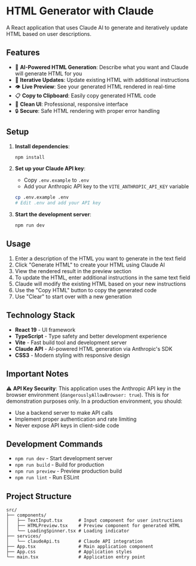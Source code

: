 # HTML Generator with Claude

A React application that uses Claude AI to generate and iteratively update HTML based on user descriptions.

## Features

- 🤖 **AI-Powered HTML Generation**: Describe what you want and Claude will generate HTML for you
- 🔄 **Iterative Updates**: Update existing HTML with additional instructions
- 👁️ **Live Preview**: See your generated HTML rendered in real-time
- 📋 **Copy to Clipboard**: Easily copy generated HTML code
- 🎨 **Clean UI**: Professional, responsive interface
- 🔒 **Secure**: Safe HTML rendering with proper error handling

## Setup

1. **Install dependencies**:
   ```bash
   npm install
   ```

2. **Set up your Claude API key**:
   - Copy `.env.example` to `.env`
   - Add your Anthropic API key to the `VITE_ANTHROPIC_API_KEY` variable
   ```bash
   cp .env.example .env
   # Edit .env and add your API key
   ```

3. **Start the development server**:
   ```bash
   npm run dev
   ```

## Usage

1. Enter a description of the HTML you want to generate in the text field
2. Click "Generate HTML" to create your HTML using Claude AI
3. View the rendered result in the preview section
4. To update the HTML, enter additional instructions in the same text field
5. Claude will modify the existing HTML based on your new instructions
6. Use the "Copy HTML" button to copy the generated code
7. Use "Clear" to start over with a new generation

## Technology Stack

- **React 19** - UI framework
- **TypeScript** - Type safety and better development experience
- **Vite** - Fast build tool and development server
- **Claude API** - AI-powered HTML generation via Anthropic's SDK
- **CSS3** - Modern styling with responsive design

## Important Notes

⚠️ **API Key Security**: This application uses the Anthropic API key in the browser environment (`dangerouslyAllowBrowser: true`). This is for demonstration purposes only. In a production environment, you should:
- Use a backend server to make API calls
- Implement proper authentication and rate limiting
- Never expose API keys in client-side code

## Development Commands

- `npm run dev` - Start development server
- `npm run build` - Build for production
- `npm run preview` - Preview production build
- `npm run lint` - Run ESLint

## Project Structure

```
src/
├── components/
│   ├── TextInput.tsx      # Input component for user instructions
│   ├── HTMLPreview.tsx    # Preview component for generated HTML
│   └── LoadingSpinner.tsx # Loading indicator
├── services/
│   └── claudeApi.ts       # Claude API integration
├── App.tsx                # Main application component
├── App.css                # Application styles
└── main.tsx               # Application entry point
```
